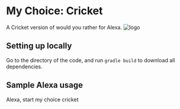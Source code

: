 # My Choice: Cricket
A Cricket version of would you rather for Alexa.
![logo](https://github.com/TheSpecialist4/my-choice-crikcet/blob/master/Images/logo%20108x108.jpg)

## Setting up locally
Go to the directory of the code, and run `gradle build` to download all dependencies.

## Sample Alexa usage
Alexa, start my choice cricket
